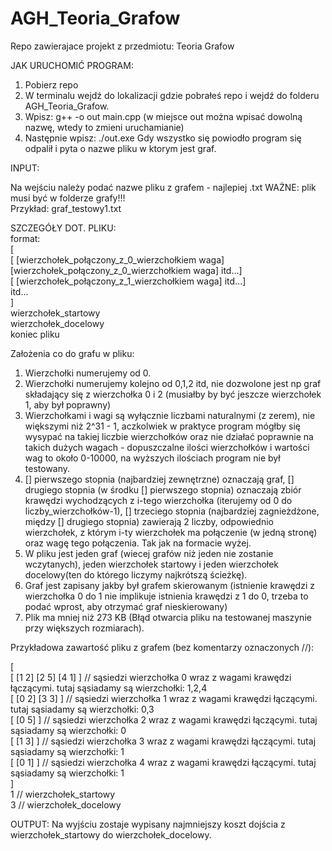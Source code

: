 # AGH_Teoria_Grafow
Repo zawierajace projekt z przedmiotu: Teoria Grafow

JAK URUCHOMIĆ PROGRAM:

1. Pobierz repo
2. W terminalu wejdź do lokalizacji gdzie pobrałeś repo i wejdź do folderu AGH_Teoria_Grafow.
3. Wpisz: g++ -o out main.cpp (w miejsce out można wpisać dowolną nazwę, wtedy to zmieni uruchamianie)
4. Następnie wpisz: ./out.exe
Gdy wszystko się powiodło program się odpalił i pyta o nazwe pliku w ktorym jest graf.

INPUT:

Na wejściu należy podać nazwe pliku z grafem - najlepiej .txt
WAŻNE: plik musi być w folderze grafy!!!  
Przykład: graf_testowy1.txt

SZCZEGÓŁY DOT. PLIKU:  
format:  
[  
[ [wierzchołek_połączony_z_0_wierzchołkiem waga] [wierzchołek_połączony_z_0_wierzchołkiem waga] itd...]  
[ [wierzchołek_połączony_z_1_wierzchołkiem waga] itd...]  
itd...  
]  
wierzchołek_startowy  
wierzchołek_docelowy  
koniec pliku  

Założenia co do grafu w pliku:
1. Wierzchołki numerujemy od 0.
2. Wierzchołki numerujemy kolejno od 0,1,2 itd, nie dozwolone jest np graf składający się z wierzchołka 0 i 2 (musiałby by być jeszcze wierzchołek 1, aby był poprawny)
3. Wierzchołkami i wagi są wyłącznie liczbami naturalnymi (z zerem), nie większymi niż 2^31 - 1, aczkolwiek w praktyce program mógłby się wysypać na takiej liczbie wierzchołków oraz nie działać poprawnie na takich dużych wagach - dopuszczalne ilości wierzchołków i wartości wag to około 0-10000, na wyższych ilościach program nie był testowany.
4. [] pierwszego stopnia (najbardziej zewnętrzne) oznaczają graf, [] drugiego stopnia (w środku [] pierwszego stopnia) oznaczają zbiór krawędzi wychodzących z i-tego wierzchołka (iterujemy od 0 do liczby_wierzchołków-1), [] trzeciego stopnia (najbardziej zagnieżdżone, między [] drugiego stopnia) zawierają 2 liczby, odpowiednio wierzchołek, z którym i-ty wierzchołek ma połączenie (w jedną stronę) oraz wagę tego połączenia. Tak jak na formacie wyżej.
5. W pliku jest jeden graf (wiecej grafów niż jeden nie zostanie wczytanych), jeden wierzchołek startowy i jeden wierzchołek docelowy(ten do którego liczymy najkrótszą ścieżkę).
6. Graf jest zapisany jakby był grafem skierowanym (istnienie krawędzi z wierzchołka 0 do 1 nie implikuje istnienia krawędzi z 1 do 0, trzeba to podać wprost, aby otrzymać graf nieskierowany)  
7. Plik ma mniej niż 273 KB (Błąd otwarcia pliku na testowanej maszynie przy większych rozmiarach).

Przykładowa zawartość pliku z grafem (bez komentarzy oznaczonych //):

[   
[ [1 2] [2 5] [4 1] ] // sąsiedzi wierzchołka 0 wraz z wagami krawędzi łączącymi. tutaj sąsiadamy są wierzchołki: 1,2,4  
[ [0 2] [3 3] ] // sąsiedzi wierzchołka 1 wraz z wagami krawędzi łączącymi. tutaj sąsiadamy są wierzchołki: 0,3  
[ [0 5] ] // sąsiedzi wierzchołka 2 wraz z wagami krawędzi łączącymi. tutaj sąsiadamy są wierzchołki: 0  
[ [1 3] ] // sąsiedzi wierzchołka 3 wraz z wagami krawędzi łączącymi. tutaj sąsiadamy są wierzchołki: 1  
[ [0 1] ] // sąsiedzi wierzchołka 4 wraz z wagami krawędzi łączącymi. tutaj sąsiadamy są wierzchołki: 1  
]  
1 // wierzchołek_startowy  
3 // wierzchołek_docelowy  

OUTPUT:
Na wyjściu zostaje wypisany najmniejszy koszt dojścia z wierzchołek_startowy do wierzchołek_docelowy.

